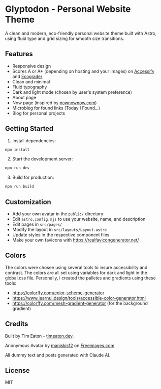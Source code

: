 # Glyptodon - Personal Website Theme

A clean and modern, eco-friendly personal website theme built with Astro, using fluid type and grid sizing for smooth size transitions.

## Features

- Responsive design
- Scores A or A+ (depending on hosting and your images) on [Accessify](https://www.accessify.com/) and [Ecograder](https://ecograder.com/)
- Clean and minimal
- Fluid typography
- Dark and light mode (chosen by user's system preference)
- About page
- Now page (inspired by [nownownow.com](https://nownownow.com))
- Microblog for found links (Today I Found...)
- Blog for personal projects

## Getting Started

1. Install dependencies:

```bash
npm install
```

2. Start the development server:

```bash
npm run dev
```

3. Build for production:

```bash
npm run build
```

## Customization

- Add your own avatar in the `public/` directory
- Edit `astro.config.mjs` to use your website, name, and description
- Edit pages in `src/pages/`
- Modify the layout in `src/layouts/Layout.astro`
- Update styles in the respective component files
- Make your own favicons with https://realfavicongenerator.net/

## Colors

The colors were chosen using several tools to insure accessibility and contrast. The colors are all set using variables for dark and light in the global.css file. Personally, I created the palletes and gradients using these tools:

- https://colorffy.com/color-scheme-generator
- https://www.learnui.design/tools/accessible-color-generator.html
- https://colorffy.com/mesh-gradient-generator (for the background gradient)

## Credits

Built by Tim Eaton - [timeaton.dev](https://timeaton.dev).

Anonymous Avatar by <a href="/photographer/maniskis12-68558">maniskis12</a> on <a href="/">Freeimages.com</a>

All dummy text and posts generated with Claude AI.

## License

MIT
